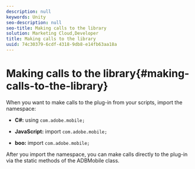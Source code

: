 ```yaml
---
description: null
keywords: Unity
seo-description: null
seo-title: Making calls to the library
solution: Marketing Cloud,Developer
title: Making calls to the library
uuid: 74c30379-6cdf-4318-9db8-e14fb63aa18a
---
```


# Making calls to the library{#making-calls-to-the-library}

When you want to make calls to the plug-in from your scripts, import the namespace:

* **C#:** using `com.adobe.mobile;`

* **JavaScript:** import `com.adobe.mobile;`

* **boo:** import `com.adobe.mobile;`

After you import the namespace, you can make calls directly to the plug-in via the static methods of the ADBMobile class. 

